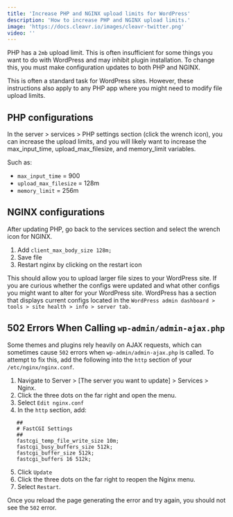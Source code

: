 ```yaml
---
title: 'Increase PHP and NGINX upload limits for WordPress'
description: 'How to increase PHP and NGINX upload limits.'
image: 'https://docs.cleavr.io/images/cleavr-twitter.png'
video: ''
---
```


<you-tube video="rxQMMvvsNS8"></you-tube>

PHP has a `2mb` upload limit. This is often insufficient for some things you want to do with WordPress and may inhibit plugin installation. 
To change this, you must make configuration updates to both PHP and NGINX. 

<base-info>
This is often a standard task for WordPress sites. However, these instructions also apply to any PHP app where you might need
to modify file upload limits. 
</base-info>

## PHP configurations

In the server > services > PHP settings section (click the wrench icon), you can increase the upload limits, and you will likely want 
to increase the max_input_time, upload_max_filesize, and memory_limit variables. 

Such as:

- `max_input_time` = 900
- `upload_max_filesize` = 128m
- `memory_limit` = 256m

## NGINX configurations

After updating PHP, go back to the services section and select the wrench icon for NGINX.

1. Add `client_max_body_size 128m;`
2. Save file
3. Restart nginx by clicking on the restart icon

This should allow you to upload larger file sizes to your WordPress site. If you are curious whether the configs 
were updated and what other configs you might want to alter for your WordPress site. WordPress has a section that displays 
current configs located in the `WordPress admin dashboard > tools > site health > info > server tab.`

## 502 Errors When Calling `wp-admin/admin-ajax.php`

Some themes and plugins rely heavily on AJAX requests, which can sometimes cause `502` errors when `wp-admin/admin-ajax.php` is called. To attempt to fix this, add the following into the `http` section of your `/etc/nginx/nginx.conf`.

1. Navigate to Server > [The server you want to update] > Services > Nginx.
2. Click the three dots on the far right and open the menu.
3. Select `Edit nginx.conf`
4. In the `http` section, add:
```
   ##
   # FastCGI Settings
   ##
   fastcgi_temp_file_write_size 10m;
   fastcgi_busy_buffers_size 512k;
   fastcgi_buffer_size 512k;
   fastcgi_buffers 16 512k;
```
5. Click `Update`
6. Click the three dots on the far right to reopen the Nginx menu.
7. Select `Restart`.

Once you reload the page generating the error and try again, you should not see the `502` error.

